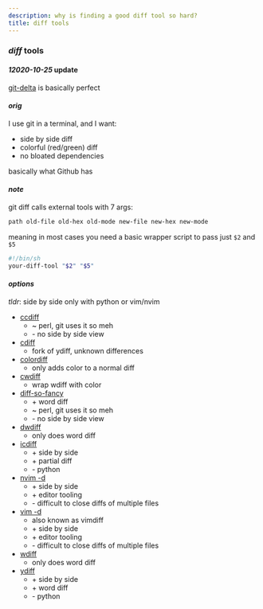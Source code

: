 ```yaml
---
description: why is finding a good diff tool so hard?
title: diff tools
---
```


### _diff_ tools

#### _12020-10-25_ update

[git-delta](https://github.com/dandavison/delta) is basically perfect

#### _orig_

I use git in a terminal, and I want:

- side by side diff
- colorful (red/green) diff
- no bloated dependencies

basically what Github has

#### _note_

git diff calls external tools with 7 args:

```txt
path old-file old-hex old-mode new-file new-hex new-mode
```

meaning in most cases you need a basic wrapper script
to pass just `$2` and `$5`

```sh
#!/bin/sh
your-diff-tool "$2" "$5"
```

#### _options_

_tldr_: side by side only with python or vim/nvim

- [ccdiff][ccdiff]
  - ~ perl, git uses it so meh
  - \- no side by side view
- [cdiff][cdiff]
  - fork of ydiff, unknown differences
- [colordiff][colordiff]
  - only adds color to a normal diff
- [cwdiff][cwdiff]
  - wrap wdiff with color
- [diff-so-fancy][diff-so-fancy]
  - \+ word diff
  - ~ perl, git uses it so meh
  - \- no side by side view
- [dwdiff][dwdiff]
  - only does word diff
- [icdiff][icdiff]
  - \+ side by side
  - \+ partial diff
  - \- python
- [nvim -d][nvim -d]
  - \+ side by side
  - \+ editor tooling
  - \- difficult to close diffs of multiple files
- [vim -d][vim -d]
  - also known as vimdiff
  - \+ side by side
  - \+ editor tooling
  - \- difficult to close diffs of multiple files
- [wdiff][wdiff]
  - only does word diff
- [ydiff][ydiff]
  - \+ side by side
  - \+ word diff
  - \- python

[ydiff]: https://github.com/ymattw/ydiff
[cdiff]: https://github.com/amigrave/cdiff
[colordiff]: https://www.colordiff.org/
[icdiff]: https://github.com/jeffkaufman/icdiff
[diff-so-fancy]: https://github.com/so-fancy/diff-so-fancy
[vim -d]: http://vimdoc.sourceforge.net/htmldoc/diff.html
[nvim -d]: https://neovim.io/doc/user/diff.html
[wdiff]: https://www.gnu.org/software/wdiff/
[ccdiff]: https://metacpan.org/pod/ccdiff
[dwdiff]: https://os.ghalkes.nl/dwdiff.html
[cwdiff]: https://github.com/junghans/cwdiff
